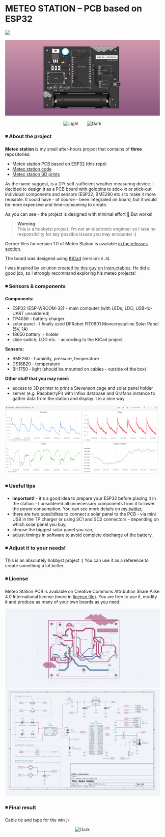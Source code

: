 # METEO STATION – PCB based on ESP32 
[![](https://img.shields.io/badge/-METEO%20STATION%20PROJECT%20-f17892)](https://alicja.space)


![image](img/pcb.jpg)
<p align="center">
  <img alt="Light" src="img/DSCF8146.jpg" width="48%">
&nbsp; &nbsp; &nbsp;
  <img alt="Dark" src="img/DSCF8181.jpg" width="48%">
</p>

### ◾ About the project

**Meteo station** is my small after-hours project that contains of **three** repositories:
- Meteo station PCB based on ESP32 (this repo)
- [Meteo station code](https://github.com/alicjamusial/meteo-station-code)
- [Meteo station 3D prints](https://github.com/alicjamusial/meteo-station-3d-print)

As the name suggest, is a DIY self-sufficient weather measuring device. I decided to design it as a PCB board with goldpins to stick-in or stick-out individual components and sensors (ESP32, BME280 etc.) to make it more reusable. It could have - of course - been integrated on board, but it would be more expensive and time-consuming to create.

As you can see - the project is designed with minimal effort 🙂 But works!

> **Warning** <br>
> This is a hobbyist project. I'm not an electronic engineer so I take no responsibility for any possible issues you may encounter :)


Gerber files for version 1.0 of Meteo Station is available [in the releases section](https://github.com/alicjamusial/meteo-station/releases/tag/release-1.0.0).

The board was designed using [KiCad](https://kicad.org/) (version: `6.0`).

I was inspired by solution created by [this guy on Instructables](https://www.instructables.com/Solar-Powered-WiFi-Weather-Station-V30/). He did a good job, so I strongly recommand exploring his meteo projects!

### ◾ Sensors & components
**Components:**
- ESP32 (ESP-WROOM-32) - main computer (with LEDs, LDO, USB-to-UART unsoldered)
- TP4056 - battery charger
- solar panel - I finally used DFRobot FIT0601 Monocrystalline Solar Panel (5V, 1A)
- 18650 battery + holder
- slide switch, LDO etc. - according to the KiCad project

**Sensors:**
- BME280 - humidity, pressure, temperature
- DS18B20 - temperature
- BH1750 - light (should be mounted on cables - outside of the box)

**Other stuff that you may need:**
- access to 3D printer to print a Stevenson cage and solar panel holder
- server (e.g. RaspberryPi) with Influx database and Grafana instance to gather data from the station and display it in a nice way

![schema](img/grafana.png)

### ◾ Useful tips

- **important!** - it's a good idea to prepare your ESP32 before placing it in the station - I unsoldered all unnecessary components from it to lower the power consumption. You can see more details on [my twitter](https://twitter.com/alicja_musial/status/1494784125051584515),
- there are two possibilites to connect a solar panel to the PCB - via mini USB in the TP charger or using SC1 and SC2 connectors - depending on which solar panel you buy,
- choose the biggest solar panel you can,
- adjust timings in software to avoid complete discharge of the battery.


### ◾ Adjust it to your needs!
This is an absolutely hobbyst project :) You can use it as a reference to create something a lot better.


### ◾ License
Meteo Station PCB is available on Creative Commons Attribution Share Alike 4.0 International license (more in [license file](LICENSE.txt)). You are free to use it, modify it and produce as many of your own boards as you need.


![schema](img/schematics.jpg)
![schema](img/schematics2.jpg)

### ◾ Final result

Cable tie and tape for the win ;)

<p align="center">
  <img alt="Dark" src="img/meteo-station.jpg" width="65%">
</p>

